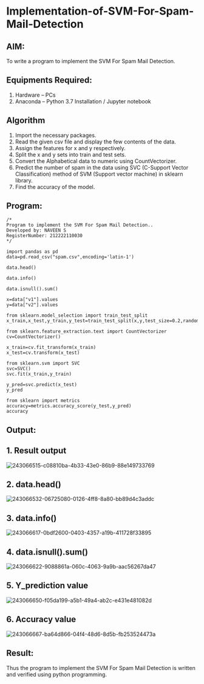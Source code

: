 # Implementation-of-SVM-For-Spam-Mail-Detection

## AIM:
To write a program to implement the SVM For Spam Mail Detection.

## Equipments Required:
1. Hardware – PCs
2. Anaconda – Python 3.7 Installation / Jupyter notebook

## Algorithm
1. Import the necessary packages. 
2. Read the given csv file and display the few contents of the data. 
3. Assign the features for x and y respectively. 
4. Split the x and y sets into train and test sets.
5. Convert the Alphabetical data to numeric using CountVectorizer.
6. Predict the number of spam in the data using SVC (C-Support Vector Classification) method of SVM (Support vector machine) in sklearn library.
7. Find the accuracy of the model.

## Program:
```
/*
Program to implement the SVM For Spam Mail Detection..
Developed by: NAVEEN S
RegisterNumber: 212222110030 
*/
```
```
import pandas as pd
data=pd.read_csv("spam.csv",encoding='latin-1')

data.head()

data.info()

data.isnull().sum()

x=data["v1"].values
y=data["v2"].values

from sklearn.model_selection import train_test_split
x_train,x_test,y_train,y_test=train_test_split(x,y,test_size=0.2,random_state=0)

from sklearn.feature_extraction.text import CountVectorizer
cv=CountVectorizer()

x_train=cv.fit_transform(x_train)
x_test=cv.transform(x_test)

from sklearn.svm import SVC
svc=SVC()
svc.fit(x_train,y_train)

y_pred=svc.predict(x_test)
y_pred

from sklearn import metrics
accuracy=metrics.accuracy_score(y_test,y_pred)
accuracy

```
## Output:
## 1. Result output
![243066515-c08810ba-4b33-43e0-86b9-88e149733769](https://github.com/NaveenSivamalai/Implementation-of-SVM-For-Spam-Mail-Detection/assets/123792574/7955deac-d453-4189-b660-1e82563899d1)
## 2. data.head()
![243066532-06725080-0126-4ff8-8a80-bb89d4c3addc](https://github.com/NaveenSivamalai/Implementation-of-SVM-For-Spam-Mail-Detection/assets/123792574/aef1dd5f-18b7-4996-b0e6-f4315b816773)
## 3. data.info()
![243066617-0bdf2600-0403-4357-a19b-411728f33895](https://github.com/NaveenSivamalai/Implementation-of-SVM-For-Spam-Mail-Detection/assets/123792574/15aa2ac6-d548-4c28-ac04-46d398a1b53c)
## 4. data.isnull().sum() 
![243066622-9088861a-060c-4063-9a9b-aac56267da47](https://github.com/NaveenSivamalai/Implementation-of-SVM-For-Spam-Mail-Detection/assets/123792574/af88de0c-0d8d-4b54-a832-679765891051)
## 5. Y_prediction value
![243066650-f05da199-a5b1-49a4-ab2c-e431e481082d](https://github.com/NaveenSivamalai/Implementation-of-SVM-For-Spam-Mail-Detection/assets/123792574/c14755a4-d305-478d-bdce-603c74c271bb)
## 6. Accuracy value
![243066667-ba64d866-04f4-48d6-8d5b-fb253524473a](https://github.com/NaveenSivamalai/Implementation-of-SVM-For-Spam-Mail-Detection/assets/123792574/f0744410-4410-4110-826e-4d12218495dd)


## Result:
Thus the program to implement the SVM For Spam Mail Detection is written and verified using python programming.
